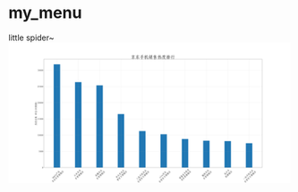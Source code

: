 # my_menu
little spider~
![image](https://github.com/guguji12345/image/blob/master/%E7%83%AD%E5%BA%A6%E5%88%86%E6%9E%90.png)
